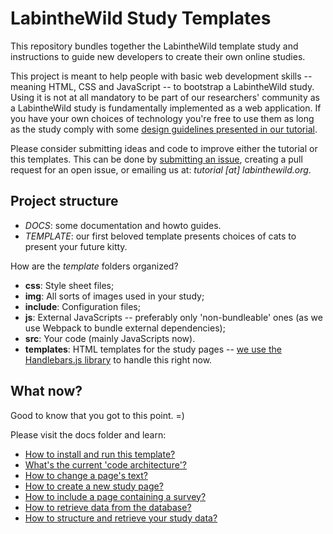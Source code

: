 # LabintheWild Study Templates

This repository bundles together the LabintheWild template study and instructions to guide new developers to create their own online studies.

This project is meant to help people with basic web development skills -- meaning HTML, CSS and JavaScript -- to bootstrap a LabintheWild study. Using it is not at all mandatory to be part of our researchers' community as a LabintheWild study is fundamentally implemented as a web application. If you have your own choices of technology you're free to use them as long as the study comply with some [design guidelines presented in our tutorial](http://tutorial.labinthewild.org). 

Please consider submitting ideas and code to improve either the tutorial or this templates. This can be done by [submitting an issue](https://bitbucket.org/LITW-core/litw-template-package/issues), creating a pull request for an open issue, or emailing us at: *tutorial [at] labinthewild.org*.


## Project structure

  * *DOCS*: some documentation and howto guides.
  * *TEMPLATE*: our first beloved template presents choices of cats to present your future kitty.
  
How are the *template* folders organized?

  * **css**: Style sheet files;
  * **img**: All sorts of images used in your study;
  * **include**: Configuration files;
  * **js**: External JavaScripts -- preferably only 'non-bundleable' ones (as we use Webpack to bundle external dependencies);
  * **src**: Your code (mainly JavaScripts now).
  * **templates**: HTML templates for the study pages -- [we use the Handlebars.js library](http://handlebarsjs.com/) to handle this right now.


## What now?

Good to know that you got to this point. =)

Please visit the docs folder and learn:

  * [How to install and run this template?](docs/1-Installation.md)
  * [What's the current 'code architecture'?](docs/2-CodeExecutionOverview.md)
  * [How to change a page's text?](docs/3-ChangePageText.md)
  * [How to create a new study page?](docs/4-AddNewPage.md)
  * [How to include a page containing a survey?](docs/5-CreateSurvey.md)
  * [How to retrieve data from the database?](docs/6-GetDataFromDatabase.md)
  * [How to structure and retrieve your study data?](docs/7-ManageData.md)